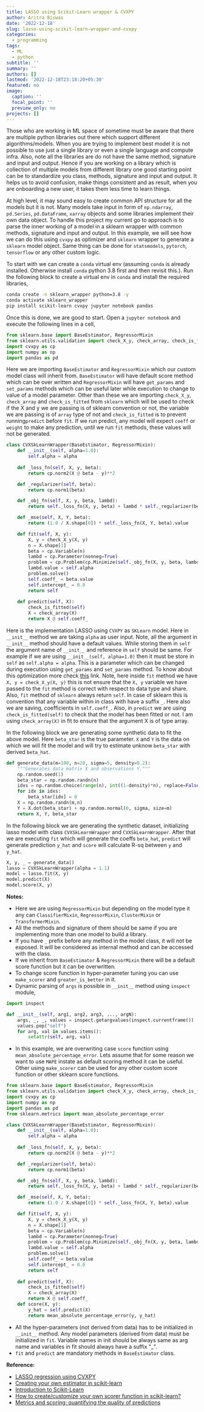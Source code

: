 ```yaml
---
title: LASSO using Scikit-Learn wrapper & CVXPY
author: Aritra Biswas
date: '2022-12-18'
slug: lasso-using-scikit-learn-wrapper-and-cvxpy
categories:
  - programming
tags:
  - ML
  - python
subtitle: ''
summary: ''
authors: []
lastmod: '2022-12-18T23:18:20+05:30'
featured: no
image:
  caption: ''
  focal_point: ''
  preview_only: no
projects: []
---
```



Those who are working in ML space of sometime must be aware that there are multiple python libraries out there which support different algorithms/models. When you are trying to implement best model it is not possible to use just a single library or even a single language and compute infra. Also, note all the libraries are do not have the same method, signature and input and output. Hence if you are working on a library which is collection of multiple models from different library one good starting point can be to standardize you class, methods, signature and input and output. It helps us to avoid confusion, make things consistent and as result, when you are onboarding a new user, it takes them less time to learn things.

At high level, it may sound easy to create common API structure for all the models but it is not. Many models take input in form of `np.ndarray`, `pd.Series`, `pd.DataFrame`, `xarray` objects and some libraries implement their own data object. To handle this project my current go to approach is to parse the inner working of a model in a sklearn wrapper with common methods, signature and input and output. In this example, we will see how we can do this using `cvxpy` as optimizer and `sklearn` wrapper to generate a `sklearn` model object. Same thing can be done for `statsmodels`, `pytorch`, `tensorflow` or any other custom logic.

To start with we can create a `conda` virtual env (assuming `conda` is already installed. Otherwise install `conda` python 3.8 first and then revisit this.). Run the following block to create a virtual env in `conda` and install the required libraries,


```bash
conda create -n sklearn_wrapper python=3.8 -y
conda activate sklearn_wrapper
pip install scikit-learn cvxpy jupyter notebook pandas
```

Once this is done, we are good to start. Open a `jupyter notebook` and execute the following lines in a cell,

```python
from sklearn.base import BaseEstimator, RegressorMixin
from sklearn.utils.validation import check_X_y, check_array, check_is_fitted
import cvxpy as cp
import numpy as np
import pandas as pd
```

Here we are importing `BaseEstimator` and `RegressorMixin` which our custom model class will inherit from. `BaseEstimator` will have default score method which can be over written and `RegressorMixin` will have `get_params` and `set_params` methods which can be useful later while execution to change to value of a model parameter. Other than these we are importing `check_X_y`, `check_array` and `check_is_fitted` from `sklearn` which will be used to check if the X and y we are passing is of sklearn convention or not, the variable we are passing is of `array` type of not and `check_is_fitted` is to prevent running`predict` before `fit`. If we run predict, any model will expect `coeff` or `weight` to make any prediction, until we run `fit` methods, these values will not be generated.

```python
class CVXSkLearnWrapper(BaseEstimator, RegressorMixin):
    def __init__(self, alpha=1.0):
        self.alpha = alpha
        
    def _loss_fn(self, X, y, beta):
        return cp.norm2(X @ beta - y)**2

    def _regularizer(self, beta):
        return cp.norm1(beta)

    def _obj_fn(self, X, y, beta, lambd):
        return self._loss_fn(X, y, beta) + lambd * self._regularizer(beta)

    def _mse(self, X, Y, beta):
        return (1.0 / X.shape[0]) * self._loss_fn(X, Y, beta).value

    def fit(self, X, y):
        X, y = check_X_y(X, y)
        n = X.shape[1]
        beta = cp.Variable(n)
        lambd = cp.Parameter(nonneg=True)
        problem = cp.Problem(cp.Minimize(self._obj_fn(X, y, beta, lambd)))
        lambd.value = self.alpha
        problem.solve()
        self.coeff_ = beta.value
        self.intercept_ = 0.0
        return self
    
    def predict(self, X):
        check_is_fitted(self)
        X = check_array(X)
        return X @ self.coeff_
```

Here is the implementation LASSO using `CVXPY` as `SKLearn` model. Here in `__init__` method we are taking `alpha` as user input. Note, all the argument in `__init__` method should have a default values. While storing them in `self` the argument name of `__init__` and reference in `self` should be same. For example if we are using `__init__(self, alpha=1.0)` then it must be store in `self` as `self.alpha = alpha`. This is a parameter which can be changed during execution using `get_params` and `set_params` method. To know about this optimization more check [this](https://www.cvxpy.org/examples/machine_learning/lasso_regression.html) link. Note, here inside `fit` method we have `X, y = check_X_y(X, y)` this is not ensure that the `X, y` variable we have passed to the `fit` method is correct with respect to data type and share. Also, `fit` method of `sklearn` always return `self`. In case of sklearn this is convention that any variable within in class with have a suffix `_`. Here also we are saving, coefficients in `self.coeff_`. Also, in `predict` we are using `check_is_fitted(self)` to check that the model has been fitted or not. I am using `check_array(X)` in fit to ensure that the argument X is of type array.



In the following block we are generating some synthetic data to fit the above model. Here `beta_star` is the true parameter. `X` and `Y` is the data on which we will fit the model and will try to estimate unknow `beta_star` with derived `beta_hat`.


```python
def generate_data(m=100, n=20, sigma=5, density=0.2):
    """Generates data matrix X and observations Y."""
    np.random.seed(1)
    beta_star = np.random.randn(n)
    idxs = np.random.choice(range(n), int((1-density)*n), replace=False)
    for idx in idxs:
        beta_star[idx] = 0
    X = np.random.randn(m,n)
    Y = X.dot(beta_star) + np.random.normal(0, sigma, size=m)
    return X, Y, beta_star
```

In the following block we are generating the synthetic dataset, initializing lasso model with class `CVXSkLearnWrapper` and `CVXSkLearnWrapper`. After that we are executing `fit` which will generate the coeffs `beta_hat`, `predict` will generate prediction `y_hat` and `score` will calculate R-sq between `y` and `y_hat`. 

```python
X, y, _ = generate_data()
lasso = CVXSkLearnWrapper(alpha = 1.1)
model = lasso.fit(X, y)
model.predict(X)
model.score(X, y)
```

__Notes:__

* Here we are using `RegressorMixin` but depending on the model type it any can `ClassifierMixin`, `RegressorMixin`, `ClusterMixin` or `TransformerMixin`.
* All the methods and signature of them should be same if you are implementing more than one model to build a library.
* If you have `_` prefix before any method in the model class, it will not be exposed. It will be considered as internal method and can be accessed with the class.
* If we inherit from `BaseEstimator` & `RegressorMixin` there will be a default score function but it can be overwritten.
* To change score function in hyper-parameter tuning you can use `make_scorer` and `greater_is_better` in it.
* Dynamic parsing of `args` is possible in `__init__` method using `inspect` module,

```python
import inspect

def __init__(self, arg1, arg2, arg3, ..., argN):
    args, _, _, values = inspect.getargvalues(inspect.currentframe())
    values.pop("self")
    for arg, val in values.items():
        setattr(self, arg, val)
```

* In this example, we are overwriting case `score` function using `mean_absolute_percentage_error`. Lets assume that for some reason we want to use `MAPE` instate as default scoring method it can be useful. Other using `make_scorer` can be used for any other custom score function or other sklearn score functions.

```python
from sklearn.base import BaseEstimator, RegressorMixin
from sklearn.utils.validation import check_X_y, check_array, check_is_fitted
import cvxpy as cp
import numpy as np
import pandas as pd
from sklearn.metrics import mean_absolute_percentage_error

class CVXSkLearnWrapper(BaseEstimator, RegressorMixin):
    def __init__(self, alpha=1.0):
        self.alpha = alpha
        
    def _loss_fn(self, X, y, beta):
        return cp.norm2(X @ beta - y)**2

    def _regularizer(self, beta):
        return cp.norm1(beta)

    def _obj_fn(self, X, y, beta, lambd):
        return self._loss_fn(X, y, beta) + lambd * self._regularizer(beta)

    def _mse(self, X, Y, beta):
        return (1.0 / X.shape[0]) * self._loss_fn(X, Y, beta).value

    def fit(self, X, y):
        X, y = check_X_y(X, y)
        n = X.shape[1]
        beta = cp.Variable(n)
        lambd = cp.Parameter(nonneg=True)
        problem = cp.Problem(cp.Minimize(self._obj_fn(X, y, beta, lambd)))
        lambd.value = self.alpha
        problem.solve()
        self.coeff_ = beta.value
        self.intercept_ = 0.0
        return self
    
    def predict(self, X):
        check_is_fitted(self)
        X = check_array(X)
        return X @ self.coeff_
    def score(X, y):
        y_hat = self.predict(X)
        return mean_absolute_percentage_error(y, y_hat)
```
* All the hyper-parameters (not derived from data) has to be initialized in `__init__` method. Any model parameters (derived from data) must be initialized in `fit`. Variable names in init should be always same as arg name and variables in fit should always have a suffix "_".
* `fit` and `predict` are mandatory methods in `BaseEstimator` class.



__Reference:__

* [LASSO regression using CVXPY](https://www.cvxpy.org/examples/machine_learning/lasso_regression.html)
* [Creating your own estimator in scikit-learn](https://danielhnyk.cz/creating-your-own-estimator-scikit-learn/)
* [Introduction to Scikit-Learn](https://acme.byu.edu/00000179-d3f1-d7a6-a5fb-ffff6a2a0000/sklearn-1-pdf)
* [How to create/customize your own scorer function in scikit-learn?](https://stackoverflow.com/questions/32401493/how-to-create-customize-your-own-scorer-function-in-scikit-learn)
* [Metrics and scoring: quantifying the quality of predictions](https://scikit-learn.org/stable/modules/model_evaluation.html)